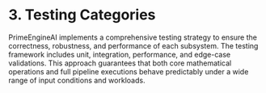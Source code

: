 # 3. Testing Categories

PrimeEngineAI implements a comprehensive testing strategy to ensure the correctness, robustness, and performance of each subsystem. The testing framework includes unit, integration, performance, and edge-case validations. This approach guarantees that both core mathematical operations and full pipeline executions behave predictably under a wide range of input conditions and workloads.

